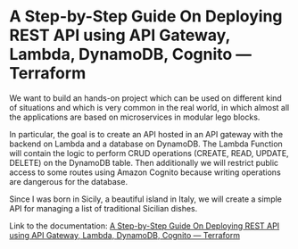# A Step-by-Step Guide On Deploying REST API using API Gateway, Lambda, DynamoDB, Cognito — Terraform

We want to build an hands-on project which can be used on different kind of situations and which is very common in the real world, in which almost all the applications are based on microservices in modular lego blocks.

In particular, the goal is to create an API hosted in an API gateway with the backend on Lambda and a database on DynamoDB. The Lambda Function will contain the logic to perform CRUD operations (CREATE, READ, UPDATE, DELETE) on the DynamoDB table. Then additionally we will restrict public access to some routes using Amazon Cognito because writing operations are dangerous for the database.

Since I was born in Sicily, a beautiful island in Italy, we will create a simple API for managing a list of traditional Sicilian dishes.

Link to the documentation: [A Step-by-Step Guide On Deploying REST API using API Gateway, Lambda, DynamoDB, Cognito — Terraform](https://medium.com/@mattiamazzari/a-step-by-step-guide-on-deploying-rest-api-using-api-gateway-lambda-cognito-terraform-f277814d048e)
